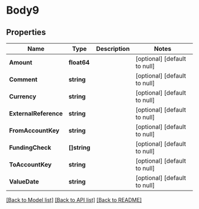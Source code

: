 # Body9

## Properties
Name | Type | Description | Notes
------------ | ------------- | ------------- | -------------
**Amount** | **float64** |  | [optional] [default to null]
**Comment** | **string** |  | [optional] [default to null]
**Currency** | **string** |  | [optional] [default to null]
**ExternalReference** | **string** |  | [optional] [default to null]
**FromAccountKey** | **string** |  | [optional] [default to null]
**FundingCheck** | **[]string** |  | [optional] [default to null]
**ToAccountKey** | **string** |  | [optional] [default to null]
**ValueDate** | **string** |  | [optional] [default to null]

[[Back to Model list]](../README.md#documentation-for-models) [[Back to API list]](../README.md#documentation-for-api-endpoints) [[Back to README]](../README.md)

